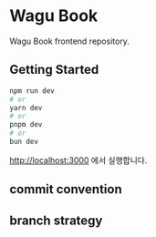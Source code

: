 # Wagu Book
Wagu Book frontend repository.

## Getting Started

```bash
npm run dev
# or
yarn dev
# or
pnpm dev
# or
bun dev
```

[http://localhost:3000](http://localhost:3000) 에서 실행합니다.


## commit convention

## branch strategy

